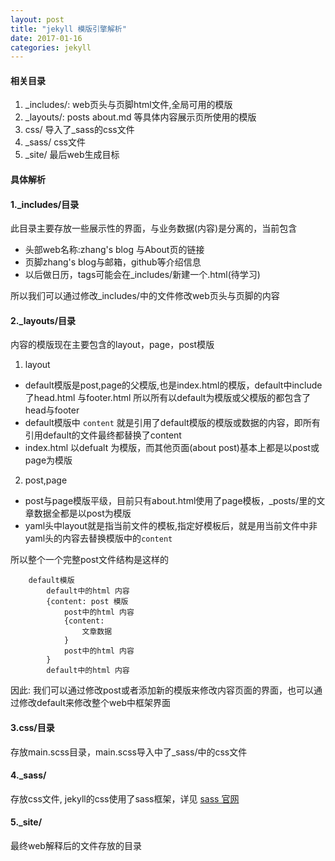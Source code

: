 ```yaml
---
layout: post
title: "jekyll 模版引擎解析"
date: 2017-01-16
categories: jekyll
---
```


#### 相关目录

1. _includes/: web页头与页脚html文件,全局可用的模版
2. _layouts/: posts about.md 等具体内容展示页所使用的模版
3. css/  导入了_sass的css文件
4. _sass/ css文件
5. _site/ 最后web生成目标

#### 具体解析

#### 1._includes/目录
此目录主要存放一些展示性的界面，与业务数据(内容)是分离的，当前包含
* 头部web名称:zhang's blog 与About页的链接
* 页脚zhang's blog与邮箱，github等介绍信息
* 以后做日历，tags可能会在_includes/新建一个.html(待学习)

所以我们可以通过修改_includes/中的文件修改web页头与页脚的内容

#### 2._layouts/目录
内容的模版现在主要包含的layout，page，post模版  

1. layout
* default模版是post,page的父模版,也是index.html的模版，default中include了head.html 与footer.html 所以所有以default为模版或父模版的都包含了head与footer
* default模版中 `content` 就是引用了default模版的模版或数据的内容，即所有引用default的文件最终都替换了content
* index.html 以defualt 为模版，而其他页面(about post)基本上都是以post或page为模版

2. post,page
* post与page模版平级，目前只有about.html使用了page模板，_posts/里的文章数据全都是以post为模版
* yaml头中layout就是指当前文件的模板,指定好模板后，就是用当前文件中非yaml头的内容去替换模版中的`content`

所以整个一个完整post文件结构是这样的
```
    default模版
        default中的html 内容
        {content: post 模版
            post中的html 内容
            {content:
                文章数据
            }
            post中的html 内容
        }
        default中的html 内容
```

因此: 我们可以通过修改post或者添加新的模版来修改内容页面的界面，也可以通过修改default来修改整个web中框架界面

#### 3.css/目录
存放main.scss目录，main.scss导入中了_sass/中的css文件

#### 4._sass/
存放css文件, jekyll的css使用了sass框架，详见 [sass 官网](http://sass-lang.com/)

#### 5._site/
最终web解释后的文件存放的目录

